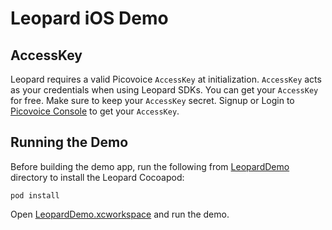 # Leopard iOS Demo

## AccessKey

Leopard requires a valid Picovoice `AccessKey` at initialization. `AccessKey` acts as your credentials when using Leopard SDKs.
You can get your `AccessKey` for free. Make sure to keep your `AccessKey` secret.
Signup or Login to [Picovoice Console](https://console.picovoice.ai/) to get your `AccessKey`.

## Running the Demo

Before building the demo app, run the following from [LeopardDemo](/demo/ios/LeopardDemo) directory to install the Leopard Cocoapod:

```console
pod install
```
Open [LeopardDemo.xcworkspace](/demo/ios/LeopardDemo/LeopardDemo.xcworkspace`) and run the demo.
